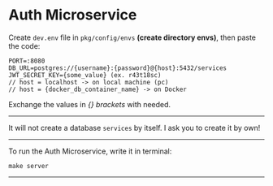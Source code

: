 # Auth Microservice
Create `dev.env` file in `pkg/config/envs` __(create directory envs)__, then paste the code:

```env
PORT=:8080
DB_URL=postgres://{username}:{password}@{host}:5432/services
JWT_SECRET_KEY={some_value} (ex. r43t18sc)
// host = localhost -> on local machine (pc)
// host = {docker_db_container_name} -> on Docker
```

Exchange the values in _{} brackets_ with needed.

---

It will not create a database `services` by itself. I ask you to create it by own!

---

To run the Auth Microservice, write it in terminal:
```
make server
```

---
